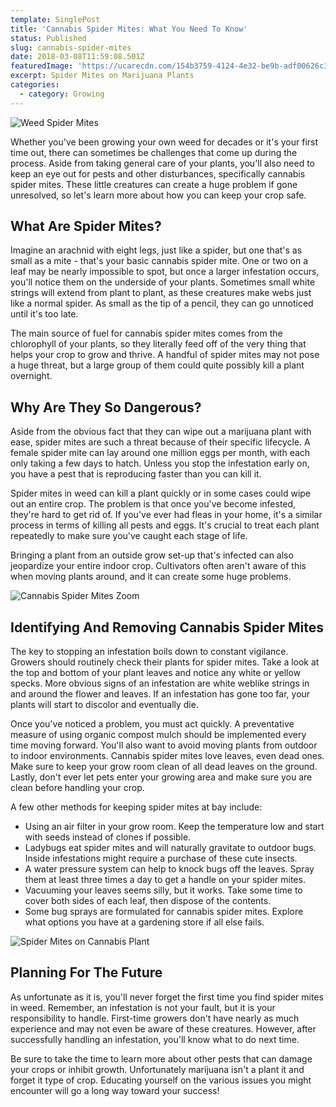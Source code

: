 ```yaml
---
template: SinglePost
title: 'Cannabis Spider Mites: What You Need To Know'
status: Published
slug: cannabis-spider-mites
date: 2018-03-08T11:59:08.501Z
featuredImage: 'https://ucarecdn.com/154b3759-4124-4e32-be9b-adf00626c388/'
excerpt: Spider Mites on Marijuana Plants
categories:
  - category: Growing
---
```

![Weed Spider Mites ](https://ucarecdn.com/7bb75ea6-ed9b-40aa-93c5-1a72188556a0/)

Whether you've been growing your own weed for decades or it's your first time out, there can sometimes be challenges that come up during the process. Aside from taking general care of your plants, you'll also need to keep an eye out for pests and other disturbances, specifically cannabis spider mites. These little creatures can create a huge problem if gone unresolved, so let's learn more about how you can keep your crop safe.

## What Are Spider Mites?

Imagine an arachnid with eight legs, just like a spider, but one that's as small as a mite - that's your basic cannabis spider mite. One or two on a leaf may be nearly impossible to spot, but once a larger infestation occurs, you'll notice them on the underside of your plants. Sometimes small white strings will extend from plant to plant, as these creatures make webs just like a normal spider. As small as the tip of a pencil, they can go unnoticed until it's too late.

The main source of fuel for cannabis spider mites comes from the chlorophyll of your plants, so they literally feed off of the very thing that helps your crop to grow and thrive. A handful of spider mites may not pose a huge threat, but a large group of them could quite possibly kill a plant overnight.

## Why Are They So Dangerous?

Aside from the obvious fact that they can wipe out a marijuana plant with ease, spider mites are such a threat because of their specific lifecycle. A female spider mite can lay around one million eggs per month, with each only taking a few days to hatch. Unless you stop the infestation early on, you have a pest that is reproducing faster than you can kill it.

Spider mites in weed can kill a plant quickly or in some cases could wipe out an entire crop. The problem is that once you've become infested, they're hard to get rid of. If you've ever had fleas in your home, it's a similar process in terms of killing all pests and eggs. It's crucial to treat each plant repeatedly to make sure you've caught each stage of life.

Bringing a plant from an outside grow set-up that's infected can also jeopardize your entire indoor crop. Cultivators often aren't aware of this when moving plants around, and it can create some huge problems.

![Cannabis Spider Mites Zoom](https://ucarecdn.com/bcb00731-1d63-4bc0-8571-85c977b1809b/)

## Identifying And Removing Cannabis Spider Mites

The key to stopping an infestation boils down to constant vigilance. Growers should routinely check their plants for spider mites. Take a look at the top and bottom of your plant leaves and notice any white or yellow specks. More obvious signs of an infestation are white weblike strings in and around the flower and leaves. If an infestation has gone too far, your plants will start to discolor and eventually die.

Once you've noticed a problem, you must act quickly. A preventative measure of using organic compost mulch should be implemented every time moving forward. You'll also want to avoid moving plants from outdoor to indoor environments. Cannabis spider mites love leaves, even dead ones. Make sure to keep your grow room clean of all dead leaves on the ground. Lastly, don't ever let pets enter your growing area and make sure you are clean before handling your crop.

A few other methods for keeping spider mites at bay include:

* Using an air filter in your grow room. Keep the temperature low and start with seeds instead of clones if possible.
* Ladybugs eat spider mites and will naturally gravitate to outdoor bugs. Inside infestations might require a purchase of these cute insects.
* A water pressure system can help to knock bugs off the leaves. Spray them at least three times a day to get a handle on your spider mites.
* Vacuuming your leaves seems silly, but it works. Take some time to cover both sides of each leaf, then dispose of the contents.
* Some bug sprays are formulated for cannabis spider mites. Explore what options you have at a gardening store if all else fails.

![Spider Mites on Cannabis Plant ](https://ucarecdn.com/c32ed1ad-090f-418e-ad0b-8d240b20c635/)

## Planning For The Future

As unfortunate as it is, you'll never forget the first time you find spider mites in weed. Remember, an infestation is not your fault, but it is your responsibility to handle. First-time growers don't have nearly as much experience and may not even be aware of these creatures. However, after successfully handling an infestation, you'll know what to do next time.

Be sure to take the time to learn more about other pests that can damage your crops or inhibit growth. Unfortunately marijuana isn't a plant it and forget it type of crop. Educating yourself on the various issues you might encounter will go a long way toward your success!
